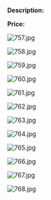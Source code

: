 **Description:**

**Price:**

![757.jpg](../images/757.jpg)

![758.jpg](../images/758.jpg)

![759.jpg](../images/759.jpg)

![760.jpg](../images/760.jpg)

![761.jpg](../images/761.jpg)

![762.jpg](../images/762.jpg)

![763.jpg](../images/763.jpg)

![764.jpg](../images/764.jpg)

![765.jpg](../images/765.jpg)

![766.jpg](../images/766.jpg)

![767.jpg](../images/767.jpg)

![768.jpg](../images/768.jpg)